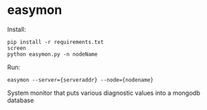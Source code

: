 easymon
=======

Install:

	pip install -r requirements.txt
	screen
	python easymon.py -n nodeName

Run:

	easymon --server={serveraddr} --node={nodename}

System monitor that puts various diagnostic values into a mongodb database
